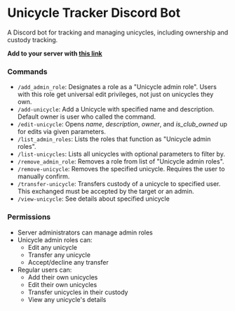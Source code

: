 # Unicycle Tracker Discord Bot

A Discord bot for tracking and managing unicycles, including ownership and custody tracking.

**Add to your server with [this link](https://discord.com/api/oauth2/authorize?client_id=1413756668512178278&permissions=268438528&scope=bot%20applications.commands)**

### Commands

- `/add_admin_role`: Designates a role as a "Unicycle admin role". Users with this role get universal edit privileges, not just on unicycles they own.
- `/add-unicycle`: Add a Unicycle with specified name and description. Default owner is user who called the command.
- `/edit-unicycle`: Opens *name*, *description*, *owner*, and *is_club_owned* up for edits via given parameters.
- `/list_admin_roles`: Lists the roles that function as "Unicycle admin roles".
- `/list-unicycles`: Lists all unicycles with optional parameters to filter by.
- `/remove_admin_role`: Removes a role from list of "Unicycle admin roles".
- `/remove-unicycle`: Removes the specified unicycle. Requires the user to manually confirm.
- `/transfer-unicycle`: Transfers custody of a unicycle to specified user. This exchanged must be accepted by the target or an admin.
- `/view-unicycle`: See details about specified unicycle

### Permissions

- Server administrators can manage admin roles
- Unicycle admin roles can:
  - Edit any unicycle
  - Transfer any unicycle
  - Accept/decline any transfer
- Regular users can:
  - Add their own unicycles
  - Edit their own unicycles
  - Transfer unicycles in their custody
  - View any unicycle's details
